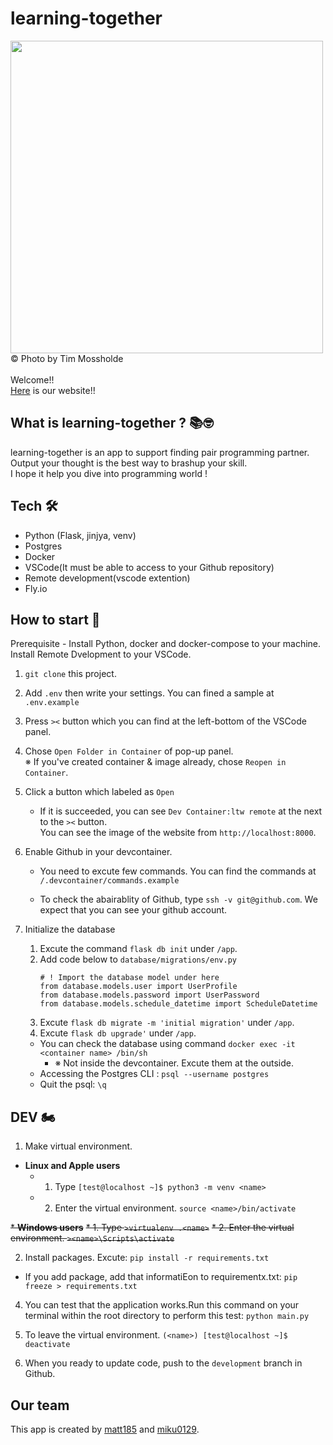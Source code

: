 # learning-together<br>
<img src="https://i.ibb.co/9njFRxz/photo-1546410531-bb4caa6b424d.jpg" width="500"><br>
© Photo by Tim Mossholde<br><br>
Welcome!! <br>
[Here](https://learning-together.fly.dev/) is our website!!  

## What is learning-together ? 📚🤓

learning-together is an app to support finding pair programming partner. <br>
Output your thought is the best way to brashup your skill. <br>
I hope it help you dive into programming world ! 

## Tech 🛠️

- Python (Flask, jinjya, venv)
- Postgres
- Docker 
- VSCode(It must be able to access to your Github repository)
- Remote development(vscode extention)
- Fly.io
  
## How to start 🛴

Prerequisite - Install Python, docker and docker-compose to your machine. Install Remote Dvelopment to your VSCode. 

1. `git clone` this project. 

2. Add `.env` then write your settings. You can fined a sample at `.env.example`

3. Press `><` button which you can find at the left-bottom of the VSCode panel. 

4. Chose `Open Folder in Container` of pop-up panel.<br>
    ※ If you've created container & image already, chose `Reopen in Container`.<br>

5. Click a button which labeled as `Open` 
   - If it is succeeded, you can see `Dev Container:ltw remote` at the next to the `><` button.<br>
      You can see the image of the website from `http://localhost:8000`.
   
6. Enable Github in your devcontainer. 
   - You need to excute few commands. You can find the commands at `/.devcontainer/commands.example`
   
   - To check the abairablity of Github, type `ssh -v git@github.com`. We expect that you can see your github account.

6. Initialize the database 
   1. Excute the command `flask db init` under `/app`. 
   2. Add code below to `database/migrations/env.py`
      ```
      # ! Import the database model under here
      from database.models.user import UserProfile
      from database.models.password import UserPassword
      from database.models.schedule_datetime import ScheduleDatetime
      ```
   3. Excute `flask db migrate -m 'initial migration'` under `/app`. 
   4. Excute `flask db upgrade'` under `/app`. 
   - You can check the database using command `docker exec -it <container name> /bin/sh` 
      - ※ Not inside the devcontainer. Excute them at the outside.  
   - Accessing the Postgres CLI : `psql --username postgres`
   - Quit the psql: `\q` 

## DEV 🏍️

1. Make virtual environment. <br>

  * __Linux and Apple users__
    * 1. Type `[test@localhost ~]$ python3 -m venv <name>` 
    * 2. Enter the virtual environment. `source <name>/bin/activate`
  
  ~~* __Windows users__~~
    ~~* 1. Type `>virtualenv .<name>`~~ 
    ~~* 2. Enter the virtual environment. `><name>\Scripts\activate`~~
  
2. Install packages. Excute: `pip install -r requirements.txt`
  - If you add package, add that informatiEon to requirementx.txt: `pip freeze > requirements.txt`

4. You can test that the application works.Run this command on your terminal within the root directory to perform this test: `python main.py`

5. To leave the virtual environment. `(<name>) [test@localhost ~]$ deactivate`

6. When you ready to update code, push to the `development` branch in Github. 


## Our team 

This app is created by [matt185](https://github.com/matt185) and [miku0129](https://github.com/miku0129). 

